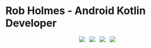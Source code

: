 # Rob Holmes - Android Kotlin Developer

<p align="center">
    <img src="https://img.shields.io/badge/platform-android-android.svg?logo=android&style=popout-square" />
    &nbsp;
    <img src="https://img.shields.io/badge/language-kotlin-0095D5.svg?logo=kotlin&style=popout-square" />
    &nbsp;
    <img src="https://img.shields.io/badge/language-java-007396.svg?logo=java&style=popout-square" />
    &nbsp;
    <img src="https://img.shields.io/badge/design-material-757575.svg?logo=material-design&style=popout-square" />
</p>